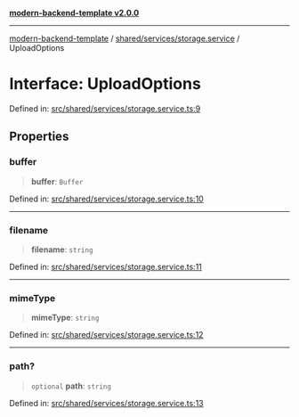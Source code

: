 [**modern-backend-template v2.0.0**](../../../../README.md)

***

[modern-backend-template](../../../../modules.md) / [shared/services/storage.service](../README.md) / UploadOptions

# Interface: UploadOptions

Defined in: [src/shared/services/storage.service.ts:9](https://github.com/maemreyo/saas-4cus-nodejs/blob/1a77de11cd6eaefe66c31c7f5de281673fc25ce5/src/shared/services/storage.service.ts#L9)

## Properties

### buffer

> **buffer**: `Buffer`

Defined in: [src/shared/services/storage.service.ts:10](https://github.com/maemreyo/saas-4cus-nodejs/blob/1a77de11cd6eaefe66c31c7f5de281673fc25ce5/src/shared/services/storage.service.ts#L10)

***

### filename

> **filename**: `string`

Defined in: [src/shared/services/storage.service.ts:11](https://github.com/maemreyo/saas-4cus-nodejs/blob/1a77de11cd6eaefe66c31c7f5de281673fc25ce5/src/shared/services/storage.service.ts#L11)

***

### mimeType

> **mimeType**: `string`

Defined in: [src/shared/services/storage.service.ts:12](https://github.com/maemreyo/saas-4cus-nodejs/blob/1a77de11cd6eaefe66c31c7f5de281673fc25ce5/src/shared/services/storage.service.ts#L12)

***

### path?

> `optional` **path**: `string`

Defined in: [src/shared/services/storage.service.ts:13](https://github.com/maemreyo/saas-4cus-nodejs/blob/1a77de11cd6eaefe66c31c7f5de281673fc25ce5/src/shared/services/storage.service.ts#L13)
